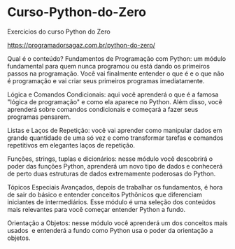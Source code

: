 # Curso-Python-do-Zero
Exercicios do curso Python do Zero 

https://programadorsagaz.com.br/python-do-zero/

Qual é o conteúdo?
​​Fundamentos de Programação com Python​: um módulo fundamental para quem nunca programou ou está dando os primeiros passos na programação. Você vai finalmente entender o que é e o que não é programação e vai criar seus primeiros programas imediatamente.

​Lógica e Comandos Condicionais​: ​​aqui você aprenderá ​o que é a famosa "lógica de programação" ​​​e como ela aparece no Python. Além disso, você aprenderá sobre comandos condicionais e começará a fazer seus programas pensarem.

​​Listas e Laços de Repetição: ​você vai aprender como manipular dados em grande quantidade de uma só vez e como transformar tarefas e comandos repetitivos em elegantes laços de repetição.

​​Funções, strings, tuplas e dicionários: ​nesse módulo você descobrirá o poder das funções Python, aprenderá um novo tipo de dados e conhecerá de perto duas estruturas de dados extremamente poderosas do Python.

​Tópicos Especiais Avançados, ​depois de trabalhar os fundamentos, é hora de sair do básico e entender conceitos Pythônicos que diferenciam iniciantes de intermediários. Esse módulo é uma seleção dos conteúdos mais relevantes para você começar entender Python a fundo.

​Orientação a Objetos: ​nesse módulo você aprenderá um dos conceitos mais usados ​​​ e entenderá a fundo como Python usa o poder da orientação a objetos.
